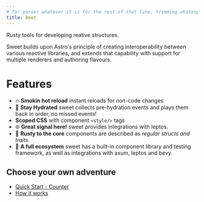 ```yaml
---
# for parser whatever it is for the rest of that line, trimming whitespace, as a string. people can parse it as they wish later.
title: Beet
---
```



Rusty tools for developing reative structures.

Sweet builds upon Astro's principle of creating interoperability between various reactive libraries, and extends that capability with support for multiple renderers and authoring flavours.

# Features
- 🔥 **Smokin hot reload** instant reloads for non-code changes
- 🌊 **Stay Hydrated** sweet collects pre-hydration events and plays them back in order, no missed events!
-  **Scoped CSS** with component `<style/>` tags
- 🌐 **Great signal here!** sweet provides integrations with leptos.
- 🦀 **Rusty to the core** components are described as *regular structs and traits*.
- 🧪 **A full ecosystem** sweet has a built-in component library and testing framework, as well as integrations with axum, leptos and bevy.

## Choose your own adventure
- [Quick Start - Counter](./quickstart.md)
- [How it works](./how-it-works.md)